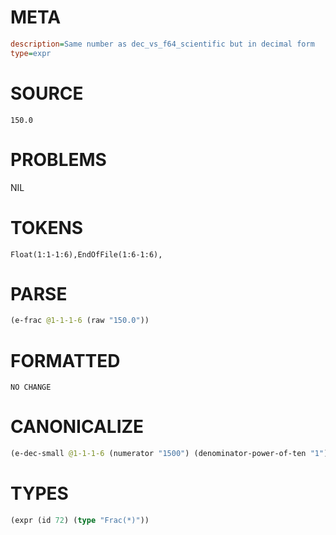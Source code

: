 # META
~~~ini
description=Same number as dec_vs_f64_scientific but in decimal form
type=expr
~~~
# SOURCE
~~~roc
150.0
~~~
# PROBLEMS
NIL
# TOKENS
~~~zig
Float(1:1-1:6),EndOfFile(1:6-1:6),
~~~
# PARSE
~~~clojure
(e-frac @1-1-1-6 (raw "150.0"))
~~~
# FORMATTED
~~~roc
NO CHANGE
~~~
# CANONICALIZE
~~~clojure
(e-dec-small @1-1-1-6 (numerator "1500") (denominator-power-of-ten "1") (value "150") (id 72))
~~~
# TYPES
~~~clojure
(expr (id 72) (type "Frac(*)"))
~~~
